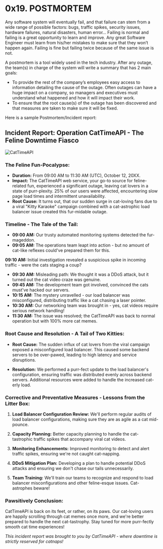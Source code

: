 # 0x19. POSTMORTEM



Any software system will eventually fail, and that failure can stem from a wide range of possible factors: bugs, traffic spikes, security issues, hardware failures, natural disasters, human error… Failing is normal and failing is a great opportunity to learn and improve. Any great Software Engineer must learn from his/her mistakes to make sure that they won’t happen again. Failing is fine but failing twice because of the same issue is not.

A postmortem is a tool widely used in the tech industry. After any outage, the team(s) in charge of the system will write a summary that has 2 main goals:

- To provide the rest of the company’s employees easy access to information detailing the cause of the outage. Often outages can have a huge impact on a company, so managers and executives must understand what happened and how it will impact their work.
- To ensure that the root cause(s) of the outage has been discovered and that measures are taken to make sure it will be fixed.

Here is a sample Postmortem/Incident report:



## **Incident Report: Operation CatTimeAPI - The Feline Downtime Fiasco**

![CatTimeAPI](https://cdn-images-1.medium.com/max/800/1*scRGA2VHjNp6pGqPnbRkZQ.jpeg)

### **The Feline Fun-Pocalypse:**

- **Duration:** From 09:00 AM to 11:30 AM (UTC), October 12, 20XX.
- **Impact:** The CatTimeAPI web service, your go-to source for feline-related fun, experienced a significant outage, leaving cat lovers in a state of purr-plexity. 25% of our users were affected, encountering slow page load times and intermittent unavailability.
- **Root Cause:** It turns out, that our sudden surge in cat-loving fans due to a viral "Kitty Karaoke" campaign combined with a cat-astrophic load balancer issue created this fur-midable outage.

### **Timeline - The Tale of the Tail:**

- **09:00 AM:** Our trusty automated monitoring systems detected the fur-mageddon.
- **09:05 AM:** The operations team leapt into action - but no amount of cat-like reflexes could've prepared them for this.

**09:10 AM:** Initial investigation revealed a suspicious spike in incoming traffic - were the cats staging a coup?

- **09:30 AM:** Misleading path: We thought it was a DDoS attack, but it turned out the cat video craze was genuine.
- **09:45 AM:** The development team got involved, convinced the cats must've hacked our servers.
- **10:15 AM:** The mystery unravelled - our load balancer was misconfigured, distributing traffic like a cat chasing a laser pointer.
- **10:30 AM:** Our networking team was brought in - yes, cat videos require serious network handling!
- **11:30 AM:** The issue was resolved; the CatTimeAPI was back to normal operation but with 100% more cat memes.

### **Root Cause and Resolution - A Tail of Two Kitties:**

- **Root Cause:** The sudden influx of cat lovers from the viral campaign exposed a misconfigured load balancer. This caused some backend servers to be over-pawed, leading to high latency and service disruptions.

- **Resolution:** We performed a purr-fect update to the load balancer's configuration, ensuring traffic was distributed evenly across backend servers. Additional resources were added to handle the increased cat-erly load.

### **Corrective and Preventative Measures - Lessons from the Litter Box:**

1. **Load Balancer Configuration Review:** We'll perform regular audits of load balancer configurations, making sure they are as agile as a cat mid-pounce.

2. **Capacity Planning:** Better capacity planning to handle the cat-tastrophic traffic spikes that accompany viral cat videos.

3. **Monitoring Enhancements:** Improved monitoring to detect and alert traffic spikes, ensuring we're not caught cat-napping.

4. **DDoS Mitigation Plan:** Developing a plan to handle potential DDoS attacks and ensuring we don't chase our tails unnecessarily.

5. **Team Training:** We'll train our teams to recognize and respond to load balancer misconfigurations and other feline-esque issues. Cat-astrophes beware!

### **Pawsitively Conclusion:**

CatTimeAPI is back on its feet, or rather, on its paws. Our cat-loving users are happily scrolling through cat memes once more, and we're better prepared to handle the next cat-tastrophy. Stay tuned for more purr-fectly smooth cat time experiences!

*This incident report was brought to you by CatTimeAPI - where downtime is strictly reserved for catnaps!*
